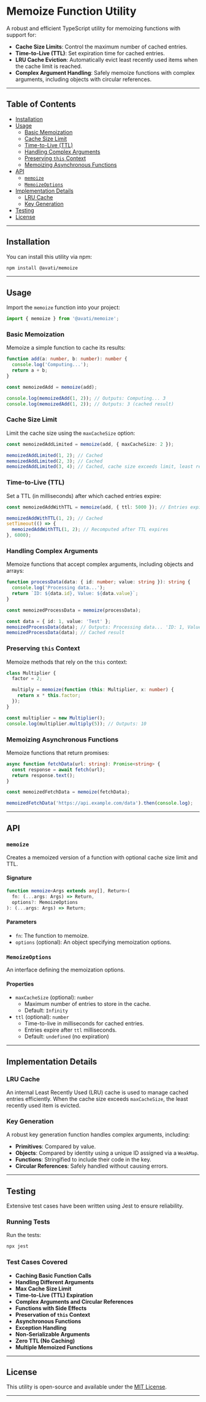 # Memoize Function Utility

A robust and efficient TypeScript utility for memoizing functions with support for:

- **Cache Size Limits**: Control the maximum number of cached entries.
- **Time-to-Live (TTL)**: Set expiration time for cached entries.
- **LRU Cache Eviction**: Automatically evict least recently used items when the cache limit is reached.
- **Complex Argument Handling**: Safely memoize functions with complex arguments, including objects with circular references.

---

## Table of Contents

- [Installation](#installation)
- [Usage](#usage)
    - [Basic Memoization](#basic-memoization)
    - [Cache Size Limit](#cache-size-limit)
    - [Time-to-Live (TTL)](#time-to-live-ttl)
    - [Handling Complex Arguments](#handling-complex-arguments)
    - [Preserving `this` Context](#preserving-this-context)
    - [Memoizing Asynchronous Functions](#memoizing-asynchronous-functions)
- [API](#api)
    - [`memoize`](#memoize)
    - [`MemoizeOptions`](#memoizeoptions)
- [Implementation Details](#implementation-details)
    - [LRU Cache](#lru-cache)
    - [Key Generation](#key-generation)
- [Testing](#testing)
- [License](#license)

---

## Installation

You can install this utility via npm:

```bash
npm install @avati/memoize
```

---

## Usage

Import the `memoize` function into your project:

```typescript
import { memoize } from '@avati/memoize';
```

### Basic Memoization

Memoize a simple function to cache its results:

```typescript
function add(a: number, b: number): number {
  console.log('Computing...');
  return a + b;
}

const memoizedAdd = memoize(add);

console.log(memoizedAdd(1, 2)); // Outputs: Computing... 3
console.log(memoizedAdd(1, 2)); // Outputs: 3 (cached result)
```

### Cache Size Limit

Limit the cache size using the `maxCacheSize` option:

```typescript
const memoizedAddLimited = memoize(add, { maxCacheSize: 2 });

memoizedAddLimited(1, 2); // Cached
memoizedAddLimited(2, 3); // Cached
memoizedAddLimited(3, 4); // Cached, cache size exceeds limit, least recently used item is evicted
```

### Time-to-Live (TTL)

Set a TTL (in milliseconds) after which cached entries expire:

```typescript
const memoizedAddWithTTL = memoize(add, { ttl: 5000 }); // Entries expire after 5 seconds

memoizedAddWithTTL(1, 2); // Cached
setTimeout(() => {
  memoizedAddWithTTL(1, 2); // Recomputed after TTL expires
}, 6000);
```

### Handling Complex Arguments

Memoize functions that accept complex arguments, including objects and arrays:

```typescript
function processData(data: { id: number; value: string }): string {
  console.log('Processing data...');
  return `ID: ${data.id}, Value: ${data.value}`;
}

const memoizedProcessData = memoize(processData);

const data = { id: 1, value: 'Test' };
memoizedProcessData(data); // Outputs: Processing data... 'ID: 1, Value: Test'
memoizedProcessData(data); // Cached result
```

### Preserving `this` Context

Memoize methods that rely on the `this` context:

```typescript
class Multiplier {
  factor = 2;

  multiply = memoize(function (this: Multiplier, x: number) {
    return x * this.factor;
  });
}

const multiplier = new Multiplier();
console.log(multiplier.multiply(5)); // Outputs: 10
```

### Memoizing Asynchronous Functions

Memoize functions that return promises:

```typescript
async function fetchData(url: string): Promise<string> {
  const response = await fetch(url);
  return response.text();
}

const memoizedFetchData = memoize(fetchData);

memoizedFetchData('https://api.example.com/data').then(console.log);
```

---

## API

### `memoize`

Creates a memoized version of a function with optional cache size limit and TTL.

#### Signature

```typescript
function memoize<Args extends any[], Return>(
  fn: (...args: Args) => Return,
  options?: MemoizeOptions
): (...args: Args) => Return;
```

#### Parameters

- `fn`: The function to memoize.
- `options` (optional): An object specifying memoization options.

### `MemoizeOptions`

An interface defining the memoization options.

#### Properties

- `maxCacheSize` (optional): `number`
    - Maximum number of entries to store in the cache.
    - Default: `Infinity`
- `ttl` (optional): `number`
    - Time-to-live in milliseconds for cached entries.
    - Entries expire after `ttl` milliseconds.
    - Default: `undefined` (no expiration)

---

## Implementation Details

### LRU Cache

An internal Least Recently Used (LRU) cache is used to manage cached entries efficiently. When the cache size exceeds `maxCacheSize`, the least recently used item is evicted.

### Key Generation

A robust key generation function handles complex arguments, including:

- **Primitives**: Compared by value.
- **Objects**: Compared by identity using a unique ID assigned via a `WeakMap`.
- **Functions**: Stringified to include their code in the key.
- **Circular References**: Safely handled without causing errors.

---

## Testing

Extensive test cases have been written using Jest to ensure reliability.

### Running Tests
 
Run the tests:

```bash
npx jest
```

### Test Cases Covered

- **Caching Basic Function Calls**
- **Handling Different Arguments**
- **Max Cache Size Limit**
- **Time-to-Live (TTL) Expiration**
- **Complex Arguments and Circular References**
- **Functions with Side Effects**
- **Preservation of `this` Context**
- **Asynchronous Functions**
- **Exception Handling**
- **Non-Serializable Arguments**
- **Zero TTL (No Caching)**
- **Multiple Memoized Functions**

---

## License

This utility is open-source and available under the [MIT License](LICENSE).

---
